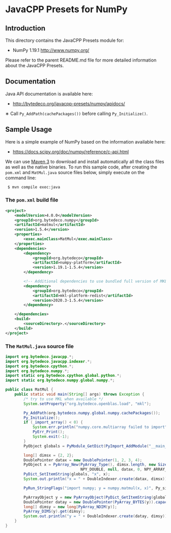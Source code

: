 JavaCPP Presets for NumPy
=========================

Introduction
------------
This directory contains the JavaCPP Presets module for:

 * NumPy 1.19.1  http://www.numpy.org/

Please refer to the parent README.md file for more detailed information about the JavaCPP Presets.


Documentation
-------------
Java API documentation is available here:

 * http://bytedeco.org/javacpp-presets/numpy/apidocs/

&lowast; Call `Py_AddPath(cachePackages())` before calling `Py_Initialize()`.


Sample Usage
------------
Here is a simple example of NumPy based on the information available here:

 * https://docs.scipy.org/doc/numpy/reference/c-api.html

We can use [Maven 3](http://maven.apache.org/) to download and install automatically all the class files as well as the native binaries. To run this sample code, after creating the `pom.xml` and `MatMul.java` source files below, simply execute on the command line:
```bash
 $ mvn compile exec:java
```

### The `pom.xml` build file
```xml
<project>
    <modelVersion>4.0.0</modelVersion>
    <groupId>org.bytedeco.numpy</groupId>
    <artifactId>matmul</artifactId>
    <version>1.5.4</version>
    <properties>
        <exec.mainClass>MatMul</exec.mainClass>
    </properties>
    <dependencies>
        <dependency>
            <groupId>org.bytedeco</groupId>
            <artifactId>numpy-platform</artifactId>
            <version>1.19.1-1.5.4</version>
        </dependency>

        <!-- Additional dependencies to use bundled full version of MKL -->
        <dependency>
            <groupId>org.bytedeco</groupId>
            <artifactId>mkl-platform-redist</artifactId>
            <version>2020.3-1.5.4</version>
        </dependency>

    </dependencies>
    <build>
        <sourceDirectory>.</sourceDirectory>
    </build>
</project>
```

### The `MatMul.java` source file
```java
import org.bytedeco.javacpp.*;
import org.bytedeco.javacpp.indexer.*;
import org.bytedeco.cpython.*;
import org.bytedeco.numpy.*;
import static org.bytedeco.cpython.global.python.*;
import static org.bytedeco.numpy.global.numpy.*;

public class MatMul {
    public static void main(String[] args) throws Exception {
        /* try to use MKL when available */
        System.setProperty("org.bytedeco.openblas.load", "mkl");

        Py_AddPath(org.bytedeco.numpy.global.numpy.cachePackages());
        Py_Initialize();
        if (_import_array() < 0) {
            System.err.println("numpy.core.multiarray failed to import");
            PyErr_Print();
            System.exit(-1);
        }
        PyObject globals = PyModule_GetDict(PyImport_AddModule("__main__"));

        long[] dimsx = {2, 2};
        DoublePointer datax = new DoublePointer(1, 2, 3, 4);
        PyObject x = PyArray_New(PyArray_Type(), dimsx.length, new SizeTPointer(dimsx),
                                 NPY_DOUBLE, null, datax, 0, NPY_ARRAY_CARRAY, null);
        PyDict_SetItemString(globals, "x", x);
        System.out.println("x = " + DoubleIndexer.create(datax, dimsx));

        PyRun_StringFlags("import numpy; y = numpy.matmul(x, x)", Py_single_input, globals, globals, null);

        PyArrayObject y = new PyArrayObject(PyDict_GetItemString(globals, "y"));
        DoublePointer datay = new DoublePointer(PyArray_BYTES(y)).capacity(PyArray_Size(y));
        long[] dimsy = new long[PyArray_NDIM(y)];
        PyArray_DIMS(y).get(dimsy);
        System.out.println("y = " + DoubleIndexer.create(datay, dimsy));
    }
}
```
